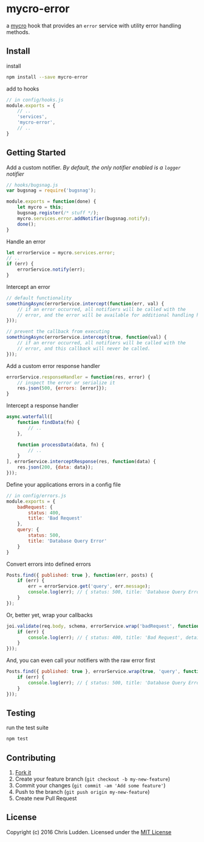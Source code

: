 # mycro-error
a [mycro](https://github.com/cludden/mycro) hook that provides an `error` service with utility error handling methods.

## Install
install
```bash
npm install --save mycro-error
```

add to hooks
```javascript
// in config/hooks.js
module.exports = {
    // ..
    'services',
    'mycro-error',
    // ..
}
```

## Getting Started
Add a custom notifier. *By default, the only notifier enabled is a `logger` notifier*
```javascript
// hooks/bugsnag.js
var bugsnag = require('bugsnag');

module.exports = function(done) {
    let mycro = this;
    bugsnag.register(/* stuff */);
    mycro.services.error.addNotifier(bugsnag.notify);
    done();
}
```

Handle an error
```javascript
let errorService = mycro.services.error;
// ..
if (err) {
    errorService.notify(err);
}
```

Intercept an error
```javascript
// default functionality
somethingAsync(errorService.intercept(function(err, val) {
    // if an error occurred, all notifiers will be called with the
    // error, and the error will be available for additional handling here
}));

// prevent the callback from executing
somethingAsync(errorService.intercept(true, function(val) {
    // if an error occurred, all notifiers will be called with the
    // error, and this callback will never be called.
}));
```

Add a custom error response handler
```javascript
errorService.responseHandler = function(res, error) {
    // inspect the error or serialize it
    res.json(500, {errors: [error]});
}
```

Intercept a response handler
```javascript
async.waterfall([
    function findData(fn) {
        // ..
    },

    function processData(data, fn) {
        // ..
    }
], errorService.interceptResponse(res, function(data) {
    res.json(200, {data: data});
}));
```

Define your applications errors in a config file
```javascript
// in config/errors.js
module.exports = {
    badRequest: {
        status: 400,
        title: 'Bad Request'
    },
    query: {
        status: 500,
        title: 'Database Query Error'
    }
}
```

Convert errors into defined errors
```javascript
Posts.find({ published: true }, function(err, posts) {
    if (err) {
        err = errorService.get('query', err.message);
        console.log(err); // { status: 500, title: 'Database Query Error', detail: 'ECONNECT'}
    }
});
```

Or, better yet, wrap your callbacks
```javascript
joi.validate(req.body, schema, errorService.wrap('badRequest', function(err, data) {
    if (err) {
        console.log(err); // { status: 400, title: 'Bad Request', detail: 'Child \'attr\' fails because \'attr\' is required'}
    }
}));
```

And, you can even call your notifiers with the raw error first
```javascript
Posts.find({ published: true }, errorService.wrap(true, 'query', function(err, posts) {
    if (err) {
        console.log(err); // { status: 500, title: 'Database Query Error', detail: 'ECONNECT'}
    }
}));
```

## Testing
run the test suite
```bash
npm test
```

## Contributing
1. [Fork it](https://github.com/cludden/mycro-error/fork)
2. Create your feature branch (`git checkout -b my-new-feature`)
3. Commit your changes (`git commit -am 'Add some feature'`)
4. Push to the branch (`git push origin my-new-feature`)
5. Create new Pull Request

## License
Copyright (c) 2016 Chris Ludden. Licensed under the [MIT License](LICENSE.md)
